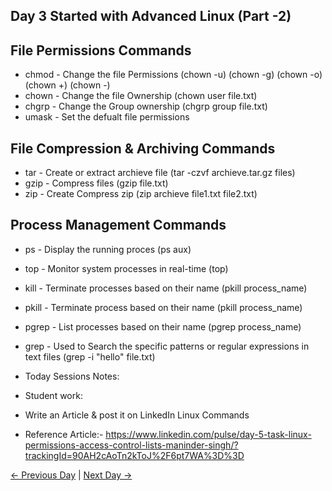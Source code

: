 ##   Day 3 Started with Advanced Linux (Part -2)

## File Permissions Commands

  - chmod - Change the file Permissions (chown -u) (chown -g) (chown -o) (chown +) (chown -)
  - chown - Change the file Ownership (chown user file.txt)
  - chgrp - Change the Group ownership (chgrp group file.txt)
  - umask - Set the defualt file permissions

## File Compression & Archiving Commands

  - tar - Create or extract archieve file (tar -czvf archieve.tar.gz files)
  - gzip - Compress files (gzip file.txt)
  - zip - Create Compress zip (zip archieve file1.txt file2.txt)
  
## Process Management Commands

   - ps - Display the running proces (ps aux)
   - top - Monitor system processes in real-time (top)
   - kill - Terminate processes based on their name (pkill process_name)
   - pkill - Terminate process based on their name (pkill process_name)
   - pgrep - List processes based on their name (pgrep process_name)
   - grep - Used to Search the specific patterns or regular expressions in text files (grep -i "hello" file.txt)

  - Today Sessions Notes:


  - Student work:
  - Write an Article & post it on LinkedIn Linux Commands
  - Reference Article:- https://www.linkedin.com/pulse/day-5-task-linux-permissions-access-control-lists-maninder-singh/?trackingId=90AH2cAoTn2kToJ%2F6pt7WA%3D%3D
 
[← Previous Day](../day02/README.md) | [Next Day →](../day04/README.md)
